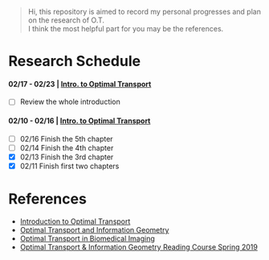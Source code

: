 > Hi, this repository is aimed to record my personal progresses and plan on the research of O.T.\
> I think the most helpful part for you may be the references.

# Research Schedule
#### 02/17 - 02/23 | [Intro. to Optimal Transport](http://www.math.cmu.edu/~mthorpe/OTNotes)
- [ ] Review the whole introduction

#### 02/10 - 02/16 | [Intro. to Optimal Transport](http://www.math.cmu.edu/~mthorpe/OTNotes)
- [ ] 02/16 Finish the 5th chapter
- [ ] 02/14 Finish the 4th chapter
- [x] 02/13 Finish the 3rd chapter
- [X] 02/11 Finish first two chapters

# References
- [Introduction to Optimal Transport](http://www.math.cmu.edu/~mthorpe/OTNotes)
- [Optimal Transport and Information Geometry](https://arxiv.org/pdf/1906.00030.pdf)
- [Optimal Transport in Biomedical Imaging](http://imagedatascience.com/transport/tutorials_miccai18.html)
- [Optimal Transport & Information Geometry Reading Course Spring 2019](https://dsweber2.github.io/Optimal-Transport-Information-Geometry/)
